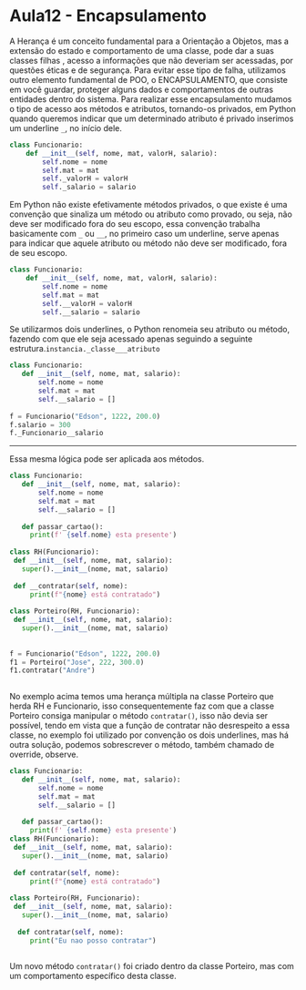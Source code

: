 # Aula12 - Encapsulamento


A Herança é um conceito fundamental para a Orientação a Objetos, mas a extensão do estado e comportamento de uma classe, pode dar a suas classes filhas , 
acesso a informações que não deveriam ser acessadas, por questões éticas e de segurança. Para evitar esse tipo de falha, utilizamos outro elemento fundamental
de POO, o ENCAPSULAMENTO, que consiste em você guardar, proteger alguns dados e comportamentos de outras entidades dentro do sistema. Para realizar esse 
encapsulamento mudamos o tipo de acesso aos métodos e atributos, tornando-os privados, em Python quando queremos indicar que um determinado atributo é 
privado inserimos um underline `_`,  no início dele.

```python
class Funcionario:
    def __init__(self, nome, mat, valorH, salario):
        self.nome = nome
        self.mat = mat
        self._valorH = valorH
        self._salario = salario		

```

Em Python não existe efetivamente métodos privados, o que existe é uma convenção que sinaliza um método ou atributo como provado, ou seja, 
não deve ser modificado fora do seu escopo, essa convenção trabalha basicamente com  `_` ou `__`, no primeiro caso um underline, serve apenas para 
indicar que aquele atributo ou método não deve ser modificado, fora de seu escopo. 
 
```python 
class Funcionario:
    def __init__(self, nome, mat, valorH, salario):
        self.nome = nome
        self.mat = mat
        self.__valorH = valorH
        self.__salario = salario		
```

Se utilizarmos dois underlines, o Python renomeia seu atributo ou método, fazendo com que ele seja acessado apenas seguindo a seguinte estrutura.`instancia._classe___atributo`

```python
class Funcionario:
   def __init__(self, nome, mat, salario):
       self.nome = nome
       self.mat = mat
       self.__salario = []
 
f = Funcionario("Edson", 1222, 200.0)
f.salario = 300
f._Funcionario__salario
```
---
Essa mesma lógica pode ser aplicada aos métodos.

```python
class Funcionario:
   def __init__(self, nome, mat, salario):
       self.nome = nome
       self.mat = mat
       self.__salario = []
 
   def passar_cartao():
     print(f' {self.nome} esta presente')
 
class RH(Funcionario):
 def __init__(self, nome, mat, salario):
   super().__init__(nome, mat, salario)
 
 def __contratar(self, nome):
     print(f"{nome} está contratado")
 
class Porteiro(RH, Funcionario):
 def __init__(self, nome, mat, salario):
   super().__init__(nome, mat, salario)
  
 
f = Funcionario("Edson", 1222, 200.0)
f1 = Porteiro("Jose", 222, 300.0)
f1.contratar("Andre")
 
```
No exemplo acima temos uma herança múltipla na classe Porteiro que herda RH e Funcionario, isso consequentemente faz com que a classe Porteiro
consiga manipular o método `contratar()`, isso não devia ser possível, tendo em vista que a função de contratar não desrespeito a essa classe, 
no exemplo foi utilizado por convenção os dois underlines, mas há outra solução, podemos sobrescrever o método, também chamado de override, observe.



```python
class Funcionario:
   def __init__(self, nome, mat, salario):
       self.nome = nome
       self.mat = mat
       self.__salario = []
 
   def passar_cartao():
     print(f' {self.nome} esta presente')
class RH(Funcionario):
 def __init__(self, nome, mat, salario):
   super().__init__(nome, mat, salario)
 
 def contratar(self, nome):
     print(f"{nome} está contratado")
 
class Porteiro(RH, Funcionario):
 def __init__(self, nome, mat, salario):
   super().__init__(nome, mat, salario)
 
  def contratar(self, nome):
     print("Eu nao posso contratar")
 
 ```
 

Um novo método `contratar()` foi criado dentro da classe Porteiro, mas com um comportamento específico desta classe.

